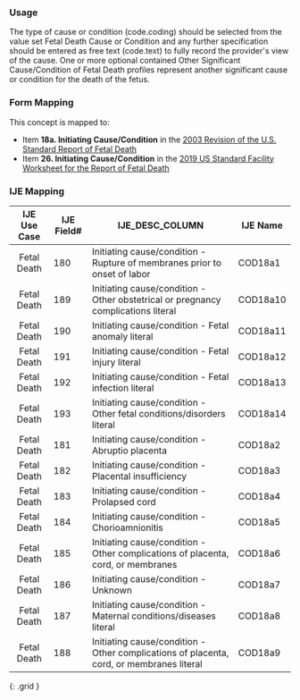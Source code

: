 ### Usage
The type of cause or condition (code.coding) should be selected from the value set Fetal Death Cause or Condition and any further specification should be entered as free text (code.text) to fully record the provider's view of the cause. One or more optional contained Other Significant Cause/Condition of Fetal Death profiles represent another significant cause or condition for the death of the fetus.

### Form Mapping
This concept is mapped to:
 * Item **18a. Initiating Cause/Condition** in the [2003 Revision of the U.S. Standard Report of Fetal Death](https://www.cdc.gov/nchs/data/dvs/FDEATH11-03finalACC.pdf)
 * Item **26. Initiating Cause/Condition** in the [2019 US Standard Facility Worksheet for the Report of Fetal Death](https://www.cdc.gov/nchs/data/dvs/fetal-death-facility-worksheet-2019-508.pdf)

### IJE Mapping
| **IJE Use Case**| **IJE Field#** |  **IJE_DESC_COLUMN**   |  **IJE Name**  |
| :---------: | --------------- | ------------ | ------------ |
| Fetal Death| 180 | Initiating cause/condition - Rupture of membranes prior to onset of labor | COD18a1|
| Fetal Death| 189 | Initiating cause/condition - Other obstetrical or pregnancy complications literal | COD18a10|
| Fetal Death| 190 | Initiating cause/condition - Fetal anomaly literal | COD18a11|
| Fetal Death| 191 | Initiating cause/condition - Fetal injury literal | COD18a12|
| Fetal Death| 192 | Initiating cause/condition - Fetal infection literal | COD18a13|
| Fetal Death| 193 | Initiating cause/condition - Other fetal conditions/disorders literal | COD18a14|
| Fetal Death| 181 | Initiating cause/condition - Abruptio placenta | COD18a2|
| Fetal Death| 182 | Initiating cause/condition - Placental insufficiency | COD18a3|
| Fetal Death| 183 | Initiating cause/condition - Prolapsed cord | COD18a4|
| Fetal Death| 184 | Initiating cause/condition - Chorioamnionitis | COD18a5|
| Fetal Death| 185 | Initiating cause/condition - Other complications of placenta, cord, or membranes | COD18a6|
| Fetal Death| 186 | Initiating cause/condition - Unknown | COD18a7|
| Fetal Death| 187 | Initiating cause/condition - Maternal conditions/diseases literal | COD18a8|
| Fetal Death| 188 | Initiating cause/condition - Other complications of placenta, cord, or membranes literal | COD18a9|
{: .grid }
